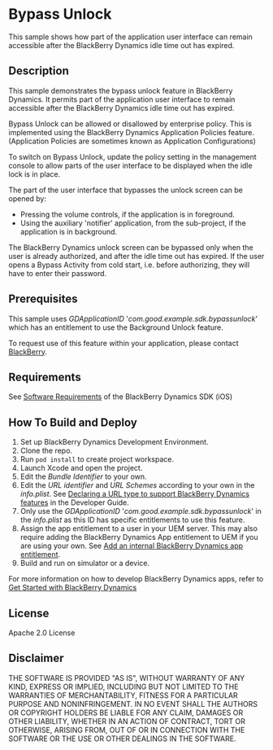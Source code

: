 # Bypass Unlock

This sample shows how part of the application user interface can remain accessible after the BlackBerry Dynamics idle time out has expired.

## Description

This sample demonstrates the bypass unlock feature in BlackBerry Dynamics. It permits part of the application user interface to remain accessible after the BlackBerry Dynamics idle time out has expired.

Bypass Unlock can be allowed or disallowed by enterprise policy. This is implemented using the BlackBerry Dynamics Application Policies feature. (Application Policies are sometimes known as Application Configurations) 

To switch on Bypass Unlock, update the policy setting in the management console to allow parts of the user interface to be displayed when the idle lock is in place.

The part of the user interface that bypasses the unlock screen can be opened by:

-   Pressing the volume controls, if the application is in foreground.
-   Using the auxiliary 'notifier' application, from the sub-project, if the
    application is in background.

The BlackBerry Dynamics unlock screen can be bypassed only when the user is already authorized, and after the idle time out has expired. If the user opens a Bypass Activity from cold start, i.e. before authorizing, they will have to enter their password.

## Prerequisites

This sample uses *GDApplicationID* '*com.good.example.sdk.bypassunlock*' which has an entitlement to use the Background Unlock feature. 

To request use of this feature within your application, please contact [BlackBerry](https://www.blackberry.com/us/en/partners/isv-partner).

## Requirements

See [Software Requirements](https://docs.blackberry.com/en/development-tools/blackberry-dynamics-sdk-ios/current/blackberry-dynamics-sdk-ios-devguide/gwj1489687014271/vcw1490294551674) of the BlackBerry Dynamics SDK (iOS) 

## How To Build and Deploy

1. Set up BlackBerry Dynamics Development Environment.
2. Clone the repo. 
3. Run `pod install` to create project workspace.
4. Launch Xcode and open the project.
5. Edit the *Bundle Identifier* to your own.
6. Edit the *URL identifier* and *URL Schemes* according to your own in the *info.plist*. See [Declaring a URL type to support BlackBerry Dynamics features](https://docs.blackberry.com/en/development-tools/blackberry-dynamics-sdk-ios/current/blackberry-dynamics-sdk-ios-devguide/gwj1489687014271) in the Developer Guide.
7. Only use the *GDApplicationID* '*com.good.example.sdk.bypassunlock*' in the *info.plist* as this ID has specific entitlements to use this feature.
8. Assign the app entitlement to a user in your UEM server. This may also require adding the BlackBerry Dynamics App entitlement to UEM if you are using your own. See [Add an internal BlackBerry Dynamics app entitlement](https://docs.blackberry.com/en/endpoint-management/blackberry-uem/current/managing-apps/managing-blackberry-dynamics-apps).
9. Build and run on simulator or a device.

For more information on how to develop BlackBerry Dynamics apps, refer to [Get Started with BlackBerry Dynamics](https://developers.blackberry.com/us/en/resources/get-started/blackberry-dynamics-getting-started) 

## License

Apache 2.0 License

## Disclaimer

THE SOFTWARE IS PROVIDED "AS IS", WITHOUT WARRANTY OF ANY KIND, EXPRESS OR IMPLIED, INCLUDING BUT NOT LIMITED TO THE WARRANTIES OF MERCHANTABILITY, FITNESS FOR A PARTICULAR PURPOSE AND NONINFRINGEMENT. IN NO EVENT SHALL THE AUTHORS OR COPYRIGHT HOLDERS BE LIABLE FOR ANY CLAIM, DAMAGES OR OTHER LIABILITY, WHETHER IN AN ACTION OF CONTRACT, TORT OR OTHERWISE, ARISING FROM, OUT OF OR IN CONNECTION WITH THE SOFTWARE OR THE USE OR OTHER DEALINGS IN THE SOFTWARE.